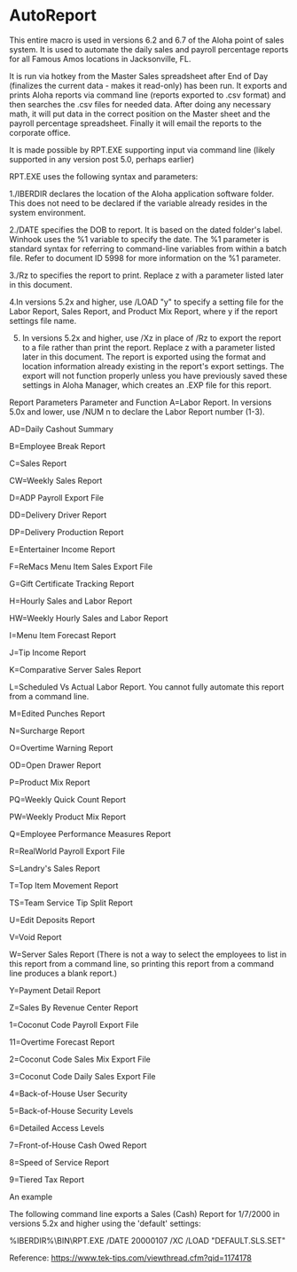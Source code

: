 # AutoReport

This entire macro is used in versions 6.2 and 6.7 of the Aloha point of sales system. It is used to automate the daily sales and payroll percentage reports for all Famous Amos locations in Jacksonville, FL.

It is run via hotkey from the Master Sales spreadsheet after End of Day (finalizes the current data - makes it read-only) has been run. It exports and prints Aloha reports via command line (reports exported to .csv format) and then searches the .csv files for needed data. After doing any necessary math, it will put data in the correct position on the Master sheet and the payroll percentage spreadsheet. Finally it will email the reports to the corporate office.

It is made possible by RPT.EXE supporting input via command line (likely supported in any version post 5.0, perhaps earlier)

RPT.EXE uses the following syntax and parameters:

1./IBERDIR declares the location of the Aloha application software folder.  This does not need to be declared if the variable already resides in the system environment.

2./DATE specifies the DOB to report.  It is based on the dated folder's label.  Winhook uses the %1 variable to specify the date.  The %1 parameter is standard syntax for referring to command-line variables from within a batch file.  Refer to document ID 5998 for more information on the %1 parameter.

3./Rz to specifies the report to print.  Replace z with a parameter listed later in this document.

4.In versions 5.2x and higher, use /LOAD "y" to specify a setting file for the Labor Report, Sales Report, and Product Mix Report, where y if the report settings file name.

5. In versions 5.2x and higher, use /Xz in place of /Rz to export the report to a file rather than print the report.  Replace z with a parameter listed later in this document.  The report is exported using the format and location information already existing in the report's export settings.  The export will not function properly unless you have previously saved these settings in Aloha Manager, which creates an .EXP file for this report.

Report Parameters
Parameter and Function
A=Labor Report.  In versions 5.0x and lower, use /NUM n to declare the Labor Report number (1-3).
 
AD=Daily Cashout Summary
 
B=Employee Break Report
 
C=Sales Report
 
CW=Weekly Sales Report
 
D=ADP Payroll Export File
 
DD=Delivery Driver Report
 
DP=Delivery Production Report
 
E=Entertainer Income Report
 
F=ReMacs Menu Item Sales Export File
 
G=Gift Certificate Tracking Report
 
H=Hourly Sales and Labor Report
 
HW=Weekly Hourly Sales and Labor Report
 
I=Menu Item Forecast Report
 
J=Tip Income Report
 
K=Comparative Server Sales Report
 
L=Scheduled Vs Actual Labor Report.  You cannot fully automate this report from a command line.
 
M=Edited Punches Report
 
N=Surcharge Report
 
O=Overtime Warning Report
 
OD=Open Drawer Report
 
P=Product Mix Report
 
PQ=Weekly Quick Count Report
 
PW=Weekly Product Mix Report
 
Q=Employee Performance Measures Report
 
R=RealWorld Payroll Export File
 
S=Landry's Sales Report
 
T=Top Item Movement Report
 
TS=Team Service Tip Split Report
 
U=Edit Deposits Report
 
V=Void Report
 
W=Server Sales Report (There is not a way to select the employees to list in this report from a command line, so printing this report from a command line produces a blank report.)
 
Y=Payment Detail Report
 
Z=Sales By Revenue Center Report
 
1=Coconut Code Payroll Export File
 
11=Overtime Forecast Report
 
2=Coconut Code Sales Mix Export File
 
3=Coconut Code Daily Sales Export File
 
4=Back-of-House User Security
 
5=Back-of-House Security Levels
 
6=Detailed Access Levels
 
7=Front-of-House Cash Owed Report
 
8=Speed of Service Report
 
9=Tiered Tax Report
 
An example

The following command line exports a Sales (Cash) Report for 1/7/2000 in versions 5.2x and higher using the 'default' settings:

%IBERDIR%\BIN\RPT.EXE /DATE 20000107 /XC /LOAD "DEFAULT.SLS.SET"

Reference: https://www.tek-tips.com/viewthread.cfm?qid=1174178


